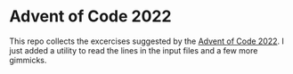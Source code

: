 # Advent of Code 2022
This repo collects the excercises suggested by the <a href="">Advent of Code 2022</a>. I just added a utility to read the lines in the input files and a few more gimmicks.
